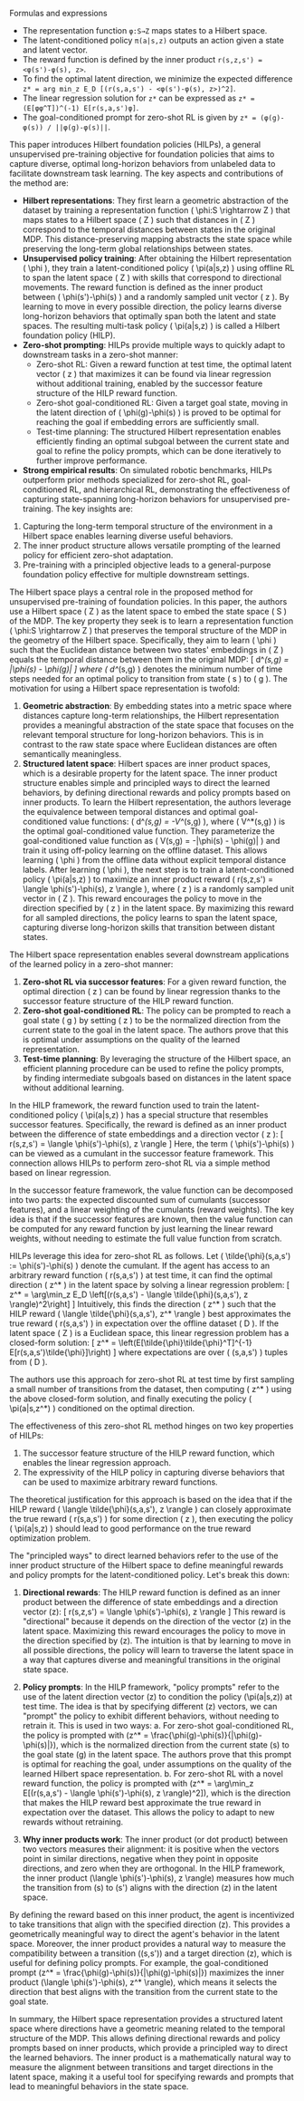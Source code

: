 Formulas and expressions
- The representation function `φ:S→Z` maps states to a Hilbert space.
- The latent-conditioned policy `π(a|s,z)` outputs an action given a state and latent vector.
- The reward function is defined by the inner product `r(s,z,s') = <φ(s')-φ(s), z>`.
- To find the optimal latent direction, we minimize the expected difference `z* = arg min_z E_D [(r(s,a,s') - <φ(s')-φ(s), z>)^2]`.
- The linear regression solution for `z*` can be expressed as `z* = (E[φφ^T])^(-1) E[r(s,a,s')φ]`.
- The goal-conditioned prompt for zero-shot RL is given by `z* = (φ(g)-φ(s)) / ||φ(g)-φ(s)||`.


This paper introduces Hilbert foundation policies (HILPs), a general unsupervised pre-training objective for foundation policies that aims to capture diverse, optimal long-horizon behaviors from unlabeled data to facilitate downstream task learning. The key aspects and contributions of the method are:
- **Hilbert representations**: They first learn a geometric abstraction of the dataset by training a representation function \( \phi:S \rightarrow Z \) that maps states to a Hilbert space \( Z \) such that distances in \( Z \) correspond to the temporal distances between states in the original MDP. This distance-preserving mapping abstracts the state space while preserving the long-term global relationships between states.
- **Unsupervised policy training**: After obtaining the Hilbert representation \( \phi \), they train a latent-conditioned policy \( \pi(a|s,z) \) using offline RL to span the latent space \( Z \) with skills that correspond to directional movements. The reward function is defined as the inner product between \( \phi(s')-\phi(s) \) and a randomly sampled unit vector \( z \). By learning to move in every possible direction, the policy learns diverse long-horizon behaviors that optimally span both the latent and state spaces. The resulting multi-task policy \( \pi(a|s,z) \) is called a Hilbert foundation policy (HILP).
- **Zero-shot prompting**: HILPs provide multiple ways to quickly adapt to downstream tasks in a zero-shot manner:
  - Zero-shot RL: Given a reward function at test time, the optimal latent vector \( z \) that maximizes it can be found via linear regression without additional training, enabled by the successor feature structure of the HILP reward function.
  - Zero-shot goal-conditioned RL: Given a target goal state, moving in the latent direction of \( \phi(g)-\phi(s) \) is proved to be optimal for reaching the goal if embedding errors are sufficiently small.
  - Test-time planning: The structured Hilbert representation enables efficiently finding an optimal subgoal between the current state and goal to refine the policy prompts, which can be done iteratively to further improve performance.
- **Strong empirical results**: On simulated robotic benchmarks, HILPs outperform prior methods specialized for zero-shot RL, goal-conditioned RL, and hierarchical RL, demonstrating the effectiveness of capturing state-spanning long-horizon behaviors for unsupervised pre-training.
The key insights are:
1. Capturing the long-term temporal structure of the environment in a Hilbert space enables learning diverse useful behaviors.
2. The inner product structure allows versatile prompting of the learned policy for efficient zero-shot adaptation.
3. Pre-training with a principled objective leads to a general-purpose foundation policy effective for multiple downstream settings.

The Hilbert space plays a central role in the proposed method for unsupervised pre-training of foundation policies. In this paper, the authors use a Hilbert space \( Z \) as the latent space to embed the state space \( S \) of the MDP. The key property they seek is to learn a representation function \( \phi:S \rightarrow Z \) that preserves the temporal structure of the MDP in the geometry of the Hilbert space. Specifically, they aim to learn \( \phi \) such that the Euclidean distance between two states' embeddings in \( Z \) equals the temporal distance between them in the original MDP:
\[ d^*(s,g) = \|\phi(s) - \phi(g)\| \]
where \( d^*(s,g) \) denotes the minimum number of time steps needed for an optimal policy to transition from state \( s \) to \( g \).
The motivation for using a Hilbert space representation is twofold:
1. **Geometric abstraction**: By embedding states into a metric space where distances capture long-term relationships, the Hilbert representation provides a meaningful abstraction of the state space that focuses on the relevant temporal structure for long-horizon behaviors. This is in contrast to the raw state space where Euclidean distances are often semantically meaningless.
2. **Structured latent space**: Hilbert spaces are inner product spaces, which is a desirable property for the latent space. The inner product structure enables simple and principled ways to direct the learned behaviors, by defining directional rewards and policy prompts based on inner products.
To learn the Hilbert representation, the authors leverage the equivalence between temporal distances and optimal goal-conditioned value functions: \( d^*(s,g) = -V^*(s,g) \), where \( V^*(s,g) \) is the optimal goal-conditioned value function. They parameterize the goal-conditioned value function as \( V(s,g) = -\|\phi(s) - \phi(g)\| \) and train it using off-policy learning on the offline dataset. This allows learning \( \phi \) from the offline data without explicit temporal distance labels.
After learning \( \phi \), the next step is to train a latent-conditioned policy \( \pi(a|s,z) \) to maximize an inner product reward \( r(s,z,s') = \langle \phi(s')-\phi(s), z \rangle \), where \( z \) is a randomly sampled unit vector in \( Z \). This reward encourages the policy to move in the direction specified by \( z \) in the latent space. By maximizing this reward for all sampled directions, the policy learns to span the latent space, capturing diverse long-horizon skills that transition between distant states.

The Hilbert space representation enables several downstream applications of the learned policy in a zero-shot manner:
1. **Zero-shot RL via successor features**: For a given reward function, the optimal direction \( z \) can be found by linear regression thanks to the successor feature structure of the HILP reward function.
2. **Zero-shot goal-conditioned RL**: The policy can be prompted to reach a goal state \( g \) by setting \( z \) to be the normalized direction from the current state to the goal in the latent space. The authors prove that this is optimal under assumptions on the quality of the learned representation.
3. **Test-time planning**: By leveraging the structure of the Hilbert space, an efficient planning procedure can be used to refine the policy prompts, by finding intermediate subgoals based on distances in the latent space without additional learning.

In the HILP framework, the reward function used to train the latent-conditioned policy \( \pi(a|s,z) \) has a special structure that resembles successor features. Specifically, the reward is defined as an inner product between the difference of state embeddings and a direction vector \( z \):
\[ r(s,z,s') = \langle \phi(s')-\phi(s), z \rangle \]
Here, the term \( \phi(s')-\phi(s) \) can be viewed as a cumulant in the successor feature framework. This connection allows HILPs to perform zero-shot RL via a simple method based on linear regression.

In the successor feature framework, the value function can be decomposed into two parts: the expected discounted sum of cumulants (successor features), and a linear weighting of the cumulants (reward weights). The key idea is that if the successor features are known, then the value function can be computed for any reward function by just learning the linear reward weights, without needing to estimate the full value function from scratch.

HILPs leverage this idea for zero-shot RL as follows. Let \( \tilde{\phi}(s,a,s') := \phi(s')-\phi(s) \) denote the cumulant. If the agent has access to an arbitrary reward function \( r(s,a,s') \) at test time, it can find the optimal direction \( z^* \) in the latent space by solving a linear regression problem:
\[ z^* = \arg\min_z E_D \left[(r(s,a,s') - \langle \tilde{\phi}(s,a,s'), z \rangle)^2\right] \]
Intuitively, this finds the direction \( z^* \) such that the HILP reward \( \langle \tilde{\phi}(s,a,s'), z^* \rangle \) best approximates the true reward \( r(s,a,s') \) in expectation over the offline dataset \( D \). If the latent space \( Z \) is a Euclidean space, this linear regression problem has a closed-form solution:
\[ z^* = \left(E[\tilde{\phi}\tilde{\phi}^T]^{-1} E[r(s,a,s')\tilde{\phi}]\right) \]
where expectations are over \( (s,a,s') \) tuples from \( D \).

The authors use this approach for zero-shot RL at test time by first sampling a small number of transitions from the dataset, then computing \( z^* \) using the above closed-form solution, and finally executing the policy \( \pi(a|s,z^*) \) conditioned on the optimal direction.

The effectiveness of this zero-shot RL method hinges on two key properties of HILPs:
1. The successor feature structure of the HILP reward function, which enables the linear regression approach.
2. The expressivity of the HILP policy in capturing diverse behaviors that can be used to maximize arbitrary reward functions.

The theoretical justification for this approach is based on the idea that if the HILP reward \( \langle \tilde{\phi}(s,a,s'), z \rangle \) can closely approximate the true reward \( r(s,a,s') \) for some direction \( z \), then executing the policy \( \pi(a|s,z) \) should lead to good performance on the true reward optimization problem.

The "principled ways" to direct learned behaviors refer to the use of the inner product structure of the Hilbert space to define meaningful rewards and policy prompts for the latent-conditioned policy. Let's break this down:

1. **Directional rewards**: The HILP reward function is defined as an inner product between the difference of state embeddings and a direction vector \(z\):
\[ r(s,z,s') = \langle \phi(s')-\phi(s), z \rangle \]
This reward is "directional" because it depends on the direction of the vector \(z\) in the latent space. Maximizing this reward encourages the policy to move in the direction specified by \(z\). The intuition is that by learning to move in all possible directions, the policy will learn to traverse the latent space in a way that captures diverse and meaningful transitions in the original state space.

2. **Policy prompts**: In the HILP framework, "policy prompts" refer to the use of the latent direction vector \(z\) to condition the policy \(\pi(a|s,z)\) at test time. The idea is that by specifying different \(z\) vectors, we can "prompt" the policy to exhibit different behaviors, without needing to retrain it. This is used in two ways:
    a. For zero-shot goal-conditioned RL, the policy is prompted with \(z^* = \frac{\phi(g)-\phi(s)}{\|\phi(g)-\phi(s)\|}\), which is the normalized direction from the current state \(s\) to the goal state \(g\) in the latent space. The authors prove that this prompt is optimal for reaching the goal, under assumptions on the quality of the learned Hilbert space representation.
    b. For zero-shot RL with a novel reward function, the policy is prompted with \(z^* = \arg\min_z E[(r(s,a,s') - \langle \phi(s')-\phi(s), z \rangle)^2]\), which is the direction that makes the HILP reward best approximate the true reward in expectation over the dataset. This allows the policy to adapt to new rewards without retraining.

3. **Why inner products work**: The inner product (or dot product) between two vectors measures their alignment: it is positive when the vectors point in similar directions, negative when they point in opposite directions, and zero when they are orthogonal. In the HILP framework, the inner product \(\langle \phi(s')-\phi(s), z \rangle\) measures how much the transition from \(s\) to \(s'\) aligns with the direction \(z\) in the latent space.

By defining the reward based on this inner product, the agent is incentivized to take transitions that align with the specified direction \(z\). This provides a geometrically meaningful way to direct the agent's behavior in the latent space. Moreover, the inner product provides a natural way to measure the compatibility between a transition \((s,s')\) and a target direction \(z\), which is useful for defining policy prompts. For example, the goal-conditioned prompt \(z^* = \frac{\phi(g)-\phi(s)}{\|\phi(g)-\phi(s)\|}\) maximizes the inner product \(\langle \phi(s')-\phi(s), z^* \rangle\), which means it selects the direction that best aligns with the transition from the current state to the goal state.

In summary, the Hilbert space representation provides a structured latent space where directions have a geometric meaning related to the temporal structure of the MDP. This allows defining directional rewards and policy prompts based on inner products, which provide a principled way to direct the learned behaviors. The inner product is a mathematically natural way to measure the alignment between transitions and target directions in the latent space, making it a useful tool for specifying rewards and prompts that lead to meaningful behaviors in the state space.
